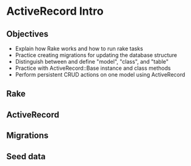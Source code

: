 # ActiveRecord Intro

## Objectives

* Explain how Rake works and how to run rake tasks
* Practice creating migrations for updating the database structure
* Distinguish between and define "model", "class", and "table"
* Practice with ActiveRecord::Base instance and class methods
* Perform persistent CRUD actions on one model using ActiveRecord

## Rake


## ActiveRecord

## Migrations


## Seed data

